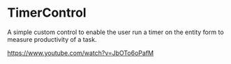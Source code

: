 # TimerControl
A simple custom control to enable the user run a timer on the entity form to measure productivity of a task.

https://www.youtube.com/watch?v=JbOTo6oPafM
